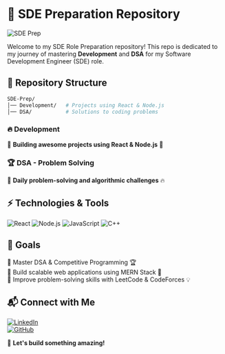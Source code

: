 # 🚀 SDE Preparation Repository

![SDE Prep](https://github.com/your-username/SDE-Repo/assets/banner.gif)

Welcome to my SDE Role Preparation repository! This repo is dedicated to my journey of mastering **Development** and **DSA** for my Software Development Engineer (SDE) role.

## 📂 Repository Structure

```bash
SDE-Prep/
│── Development/   # Projects using React & Node.js
│── DSA/           # Solutions to coding problems
```

### 🔥 Development
🚧 **Building awesome projects using React & Node.js** 🚀

<!-- ```bash
📌 Project 1 - [Project Name](https://github.com/your-username/project-1)
📌 Project 2 - [Project Name](https://github.com/your-username/project-2)
``` -->

### 🏆 DSA - Problem Solving
📌 **Daily problem-solving and algorithmic challenges** 🔥


## ⚡ Technologies & Tools
![React](https://img.shields.io/badge/React-61DAFB?style=for-the-badge&logo=react&logoColor=black)
![Node.js](https://img.shields.io/badge/Node.js-339933?style=for-the-badge&logo=nodedotjs&logoColor=white)
![JavaScript](https://img.shields.io/badge/JavaScript-F7DF1E?style=for-the-badge&logo=javascript&logoColor=black)
![C++](https://img.shields.io/badge/C%2B%2B-00599C?style=for-the-badge&logo=c%2B%2B&logoColor=white)

## 🎯 Goals
🎯 Master DSA & Competitive Programming 🏆  
🎯 Build scalable web applications using MERN Stack 🚀  
🎯 Improve problem-solving skills with LeetCode & CodeForces 💡  

## 📬 Connect with Me
[![LinkedIn](https://img.shields.io/badge/LinkedIn-0A66C2?style=for-the-badge&logo=linkedin&logoColor=white)](https://www.linkedin.com/in/your-profile)  
[![GitHub](https://img.shields.io/badge/GitHub-181717?style=for-the-badge&logo=github&logoColor=white)](https://github.com/your-username)  

🚀 **Let's build something amazing!**

